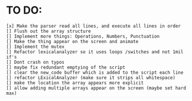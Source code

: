 # TO DO:


    [x] Make the parser read all lines, and execute all lines in order
    [] Flush out the array structure
    [] Implement more things: Operations, Numbers, Punctuation
    [] Make the thing appear on the screen and animate
    [] Implement the mutex 
    [] Refactor lexicalanalyzer so it uses loops /switches and not 1mil if's
    [] Dont crash on typos
    [] maybe fix redundant emptying of the script
    [] clear the new_code buffer which is added to the script each line
    [] refactor LExicalAnalyzer (make sure it strips all whitespace)
    [] make the location the array appears more explicit
    [] allow adding multiple arrays appear on the screen (maybe set hard max)
    